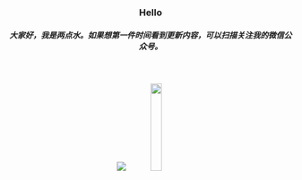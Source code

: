 <div align="center">
  <h3>Hello</h3>

  <h5> 大家好，我是两点水。如果想第一件时间看到更新内容，可以扫描关注我的微信公众号。<h5>
  <br />
  <br />
  <img src="https://github-readme-stats.vercel.app/api?username=TwoWater&show_icons=true&line_height=30&theme=dracula&include_all_commits=true" />
  <img src="http://twowaterimage.oss-cn-beijing.aliyuncs.com/2020-10-19-%E5%85%AC%E4%BC%97%E5%8F%B7.jpeg"  width="20%" height="20%" />
  <br />
  <br />
  
</div>
